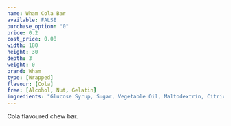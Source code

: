 ```yaml
---
name: Wham Cola Bar
available: FALSE
purchase_option: "0"
price: 0.2
cost_price: 0.08
width: 180
height: 30
depth: 3
weight: 0
brand: Wham
type: [Wrapped]
flavour: [Cola]
free: [Alcohol, Nut, Gelatin]
ingredients: "Glucose Syrup, Sugar, Vegetable Oil, Maltodextrin, Citric Acid, Milk Protein, Glycerol: E422, Emulsifier: Soya Lecithin, E322. Colours: Beetroot, Caramel"
---
```

Cola flavoured chew bar.